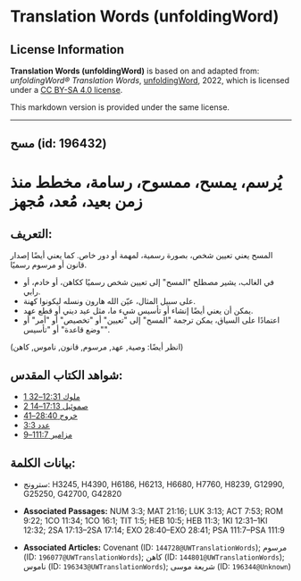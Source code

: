 # Translation Words (unfoldingWord)

## License Information

**Translation Words (unfoldingWord)** is based on and adapted from: _unfoldingWord® Translation Words_, [unfoldingWord](https://unfoldingword.org/utw), 2022, which is licensed under a [CC BY-SA 4.0 license](https://creativecommons.org/licenses/by-sa/4.0/legalcode.en).

This markdown version is provided under the same license.



--------------------------------

## مسح (id: 196432)

يُرسم، يمسح، ممسوح، رسامة، مخطط منذ زمن بعيد، مُعد، مُجهز
=========================================================

التعريف:
--------

المسح يعني تعيين شخص، بصورة رسمية، لمهمة أو دور خاص. كما يعني أيضًا إصدار قانون أو مرسوم رسميًا.

* في الغالب، يشير مصطلح "المسح" إلى تعيين شخص رسميًا ككاهن، أو خادم، أو رابي.
* على سبيل المثال، عيّن الله هارون ونسله ليكونوا كهنة.
* يمكن أن يعني أيضًا إنشاء أو تأسيس شيء ما، مثل عيد ديني أو قطع عهد.
* اعتمادًا على السياق، يمكن ترجمة "المسح" إلى "تعيين" أو "تخصيص" أو "أمر" أو "وضع قاعدة" أو "تأسيس".

(انظر أيضًا: وصية, عهد, مرسوم, قانون, ناموس, كاهن)

شواهد الكتاب المقدس:
--------------------

* [1 ملوك 12:31–32](https://ref.ly/1Kgs12:31-1Kgs12:32)
* [2 صموئيل 17:13–14](https://ref.ly/2Sam17:13-2Sam17:14)
* [خروج 28:40–41](https://ref.ly/Exod28:40-Exod28:41)
* [عدد 3:3](https://ref.ly/Num3:3)
* [مزامير 111:7–9](https://ref.ly/Ps111:7-Ps111:9)

بيانات الكلمة:
--------------

* سترونج: H3245, H4390, H6186, H6213, H6680, H7760, H8239, G12990, G25250, G42700, G42820

* **Associated Passages:** NUM 3:3; MAT 21:16; LUK 3:13; ACT 7:53; ROM 9:22; 1CO 11:34; 1CO 16:1; TIT 1:5; HEB 10:5; HEB 11:3; 1KI 12:31–1KI 12:32; 2SA 17:13–2SA 17:14; EXO 28:40–EXO 28:41; PSA 111:7–PSA 111:9
* **Associated Articles:** Covenant (ID: `144728@UWTranslationWords`); مرسوم (ID: `196077@UWTranslationWords`); كاهن (ID: `144801@UWTranslationWords`); ناموس (ID: `196343@UWTranslationWords`); شريعة موسى (ID: `196344@Unknown`)

